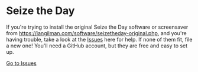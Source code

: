 # Seize the Day

If you're trying to install the original Seize the Day software or screensaver from https://iangilman.com/software/seizetheday-original.php, and you're having trouble, take a look at the [Issues](https://github.com/iangilman/seizetheday-original/issues) here for help. If none of them fit, file a new one! You'll need a GitHub account, but they are free and easy to set up.

[Go to Issues](https://github.com/iangilman/seizetheday-original/issues)
